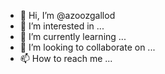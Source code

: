 - 👋 Hi, I’m @azoozgallod
- 👀 I’m interested in ...
- 🌱 I’m currently learning ...
- 💞️ I’m looking to collaborate on ...
- 📫 How to reach me ...

<!---
azoozgallod/azoozgallod is a ✨ special ✨ repository because its `README.md` (this file) appears on your GitHub profile.
You can click the Preview link to take a look at your changes.
--->
